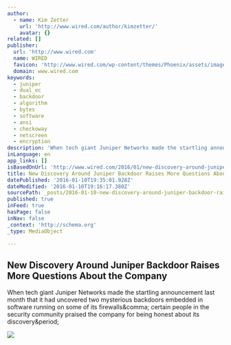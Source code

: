 ```yaml
---
author:
  - name: Kim Zetter
    url: 'http://www.wired.com/author/kimzetter/'
    avatar: {}
related: []
publisher:
  url: 'http://www.wired.com'
  name: WIRED
  favicon: 'http://www.wired.com/wp-content/themes/Phoenix/assets/images/favicon.ico'
  domain: www.wired.com
keywords:
  - juniper
  - dual_ec
  - backdoor
  - algorithm
  - bytes
  - software
  - ansi
  - checkoway
  - netscreen
  - encryption
description: 'When tech giant Juniper Networks made the startling announcement last month that it had uncovered two mysterious backdoors embedded in software running on some of its firewalls, certain people in the security community praised the company for being honest about its discovery.'
inLanguage: en
app_links: []
isBasedOnUrl: 'http://www.wired.com/2016/01/new-discovery-around-juniper-backdoor-raises-more-questions-about-the-company/'
title: New Discovery Around Juniper Backdoor Raises More Questions About the Company
datePublished: '2016-01-10T19:35:01.928Z'
dateModified: '2016-01-10T19:16:17.380Z'
sourcePath: _posts/2016-01-10-new-discovery-around-juniper-backdoor-raises-more-questions.md
published: true
inFeed: true
hasPage: false
inNav: false
_context: 'http://schema.org'
_type: MediaObject

---
```

<article style=""><h1>New Discovery Around Juniper Backdoor Raises More Questions About the Company</h1><p>When tech giant Juniper Networks made the startling announcement last month that it had uncovered two mysterious backdoors embedded in software running on some of its firewalls&amp;comma; certain people in the security community praised the company for being honest about its discovery&amp;period;</p><img src="http://www.wired.com/wp-content/uploads/2016/01/GettyImages-465556066-featured-1200x630.jpg" /></article>